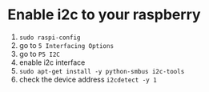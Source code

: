 # Enable i2c to your raspberry
1. `sudo raspi-config`
2. go to `5 Interfacing Options`
3. go to `P5 I2C`
4. enable i2c interface
5. `sudo apt-get install -y python-smbus i2c-tools`
6. check the device address `i2cdetect -y 1`
